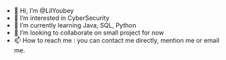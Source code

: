 - 👋 Hi, I’m @LilYoubey
- 👀 I’m interested in CyberSecurity
- 🌱 I’m currently learning Java, SQL, Python
- 💞️ I’m looking to collaborate on small project for now
- 📫 How to reach me : you can contact me directly, mention me or email me.

<!---
LilYoubey/LilYoubey is a ✨ special ✨ repository because its `README.md` (this file) appears on your GitHub profile.
You can click the Preview link to take a look at your changes.
--->
